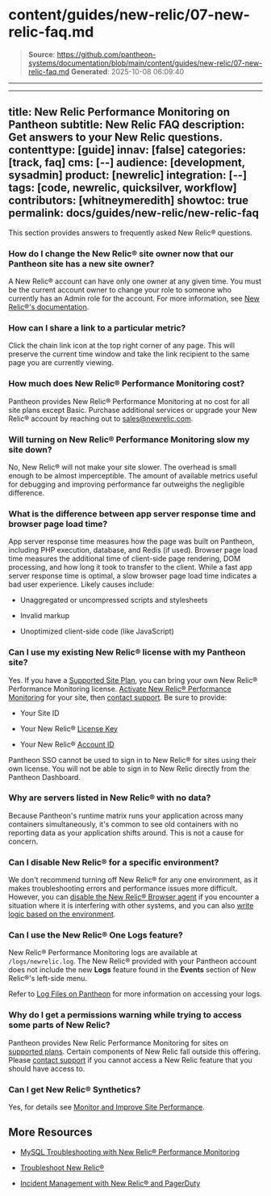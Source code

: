 # content/guides/new-relic/07-new-relic-faq.md

> **Source**: https://github.com/pantheon-systems/documentation/blob/main/content/guides/new-relic/07-new-relic-faq.md
> **Generated**: 2025-10-08 06:09:40

---

---
title: New Relic Performance Monitoring on Pantheon
subtitle: New Relic FAQ
description: Get answers to your New Relic questions.
contenttype: [guide]
innav: [false]
categories: [track, faq]
cms: [--]
audience: [development, sysadmin]
product: [newrelic]
integration: [--]
tags: [code, newrelic, quicksilver, workflow]
contributors: [whitneymeredith]
showtoc: true
permalink: docs/guides/new-relic/new-relic-faq
---

This section provides answers to frequently asked New Relic&reg; questions.

### How do I change the New Relic&reg; site owner now that our Pantheon site has a new site owner?

A New Relic&reg; account can have only one owner at any given time. You must be the current account owner to change your role to someone who currently has an Admin role for the account. For more information, see [New Relic&reg;'s documentation](https://docs.newrelic.com/docs/accounts-partnerships/accounts/account-billing-usage/change-account-owner).

### How can I share a link to a particular metric?

Click the chain link icon at the top right corner of any page. This will preserve the current time window and take the link recipient to the same page you are currently viewing.

### How much does New Relic&reg; Performance Monitoring cost?

Pantheon provides New Relic&reg; Performance Monitoring at no cost for all site plans except Basic. Purchase additional services or upgrade your New Relic&reg; account by reaching out to [sales@newrelic.com](mailto:sales@newrelic.com).

### Will turning on New Relic&reg; Performance Monitoring slow my site down?

No, New Relic&reg; will not make your site slower. The overhead is small enough to be almost imperceptible. The amount of available metrics useful for debugging and improving performance far outweighs the negligible difference.

### What is the difference between app server response time and browser page load time?

App server response time measures how the page was built on Pantheon, including PHP execution, database, and Redis (if used). Browser page load time measures the additional time of client-side page rendering, DOM processing, and how long it took to transfer to the client. While a fast app server response time is optimal, a slow browser page load time indicates a bad user experience. Likely causes include:

- Unaggregated or uncompressed scripts and stylesheets

- Invalid markup

- Unoptimized client-side code (like JavaScript)

### Can I use my existing New Relic&reg; license with my Pantheon site?

Yes. If you have a [Supported Site Plan](#supported-site-plans), you can bring your own New Relic&reg; Performance Monitoring license. [Activate New Relic&reg; Performance Monitoring](#activate-new-relic-performance-monitoring) for your site, then [contact support](/guides/support/contact-support/). Be sure to provide:

- Your Site ID

- Your New Relic&reg; [License Key](https://docs.newrelic.com/docs/accounts/install-new-relic/account-setup/license-key#finding)

- Your New Relic&reg; [Account ID](https://docs.newrelic.com/docs/accounts/install-new-relic/account-setup/account-id#finding)

<Alert title="Note"  type="info" >

Pantheon SSO cannot be used to sign in to New Relic&reg; for sites using their own license. You will not be able to sign in to New Relic directly from the Pantheon Dashboard.

</Alert>

### Why are servers listed in New Relic&reg; with no data?

Because Pantheon's runtime matrix runs your application across many containers simultaneously, it's common to see old containers with no reporting data as your application shifts around. This is not a cause for concern.

### Can I disable New Relic&reg; for a specific environment?

We don't recommend turning off New Relic&reg; for any one environment, as it makes troubleshooting errors and performance issues more difficult. However, you can [disable the New Relic&reg; Browser agent](/guides/new-relic/troubleshoot-new-relic#disable-new-relic-browser-monitoring-agent) if you encounter a situation where it is interfering with other systems, and you can also [write logic based on the environment](/guides/php/wp-config-php#environment-specific-configuration).

### Can I use the New Relic&reg; One Logs feature?

New Relic&reg; Performance Monitoring logs are available at `/logs/newrelic.log`. The New Relic&reg; provided with your Pantheon account does not include the new **Logs** feature found in the **Events** section of New Relic&reg;'s left-side menu.

Refer to [Log Files on Pantheon](/guides/logs-pantheon) for more information on accessing your logs.

### Why do I get a permissions warning while trying to access some parts of New Relic?

Pantheon provides New Relic Performance Monitoring for sites on [supported plans](/guides/new-relic#supported-site-plans). Certain components of New Relic fall outside this offering. Please [contact support](/guides/support/contact-support/) if you cannot access a New Relic feature that you should have access to.

### Can I get New Relic&reg; Synthetics?

Yes, for details see [Monitor and Improve Site Performance](/guides/new-relic/monitor-new-relic/#configure-ping-monitors-synthetics-for-availability).

## More Resources

- [MySQL Troubleshooting with New Relic&reg; Performance Monitoring](/guides/new-relic/debug-mysql-new-relic)

- [Troubleshoot New Relic&reg;](/guides/new-relic/troubleshoot-new-relic)

- [Incident Management with New Relic&reg; and PagerDuty](/guides/pagerduty/)
